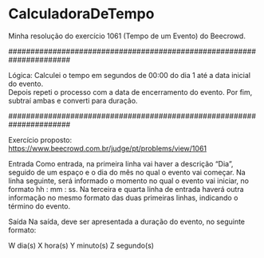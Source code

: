 # CalculadoraDeTempo
Minha resolução do exercício 1061 (Tempo de um Evento) do Beecrowd.

######################################################################

Lógica: 
  Calculei o tempo em segundos de 00:00 do dia 1 até a data inicial do evento.  
  Depois repeti o processo com a data de encerramento do evento.
  Por fim, subtraí ambas e converti para duração.


######################################################################

Exercício proposto: https://www.beecrowd.com.br/judge/pt/problems/view/1061

Entrada
  Como entrada, na primeira linha vai haver a descrição “Dia”, seguido de um espaço e o dia do mês no qual o evento vai começar. Na linha seguinte, será informado o momento no qual o evento vai iniciar, no formato hh : mm : ss. Na terceira e quarta linha de entrada haverá outra informação no mesmo formato das duas primeiras linhas, indicando o término do evento.

Saída
  Na saída, deve ser apresentada a duração do evento, no seguinte formato:

W dia(s)
X hora(s)
Y minuto(s)
Z segundo(s)
